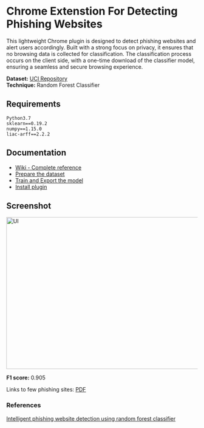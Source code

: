 # Chrome Extenstion For Detecting Phishing Websites

This lightweight Chrome plugin is designed to detect phishing websites and alert users accordingly. Built with a strong focus on privacy, it ensures that no browsing data is collected for classification. The classification process occurs on the client side, with a one-time download of the classifier model, ensuring a seamless and secure browsing experience.

**Dataset:** [UCI Repository](https://archive.ics.uci.edu/ml/datasets/phishing+websites)  
**Technique:** Random Forest Classifier

## Requirements
```
Python3.7
sklearn==0.19.2
numpy==1.15.0
liac-arff==2.2.2
```

## Documentation
* [Wiki - Complete reference](https://github.com/picopalette/phishing-detection-plugin/wiki)
* [Prepare the dataset](backend/dataset/)
* [Train and Export the model](backend/classifier/)
* [Install plugin](frontend)

## Screenshot
<img src="https://github.com/navyasweet/Chrome-Extension-For-Detecting-Phishing-Websites/blob/001a4355afb9f538a39f3d2ed39736f6504694ca/artifacts/pluginUI.png" alt="UI" height="400" width="650"></img>

**F1 score:** 0.905

Links to few phishing sites: [PDF](artifacts/url_list.pdf)

### References
[Intelligent phishing website detection using random forest classifier](https://ieeexplore.ieee.org/abstract/document/8252051/)
